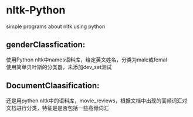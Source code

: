 # nltk-Python
simple programs about nltk using python
## genderClassfication:
使用Python nltk中names语料库，给定英文姓名，分类为male或femal  
使用简单贝叶斯的分类器，未添加dev_set测试
## DocumentClaasification:
还是用python nltk中的语料库，movie_reviews，根据文档中出现的高频词汇对文档进行分类，特征是是否包括一些高频词汇
